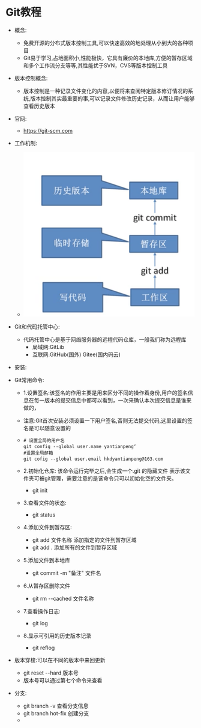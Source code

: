 # Git教程

- 概念:

  - 免费开源的分布式版本控制工具,可以快速高效的地处理从小到大的各种项目
  - Git易于学习,占地面积小,性能极快，它具有廉价的本地库,方便的暂存区域和多个工作流分支等等,其性能优于SVN，CVS等版本控制工具

- 版本控制概念:

  - 版本控制是一种记录文件变化的内容,以便将来查阅特定版本修订情况的系统,版本控制其实最重要的事,可以记录文件修改历史记录，从而让用户能够查看历史版本

- 官网:

  - https://git-scm.com

- 工作机制:

  - ![image-20221130215902399](./images/image-20221130215902399.png)

- Git和代码托管中心:

  - 代码托管中心是基于网络服务器的远程代码仓库，一般我们称为远程库
    - 局域网:GitLib
    - 互联网:GitHub(国外) Gitee(国内码云)

- 安装:

- Git常用命令:

  - 1.设置签名:该签名的作用主要是用来区分不同的操作着身份,用户的签名信息在每一版本的提交信息中都可以看到，一次来确认本次提交信息是谁来做的，

  - 注意:Git首次安装必须设置一下用户签名,否则无法提交代码,这里设置的签名是可以随意设置的

  - ```shell
    # 设置全局的用户名
    git config --global user.name yantianpeng‘
    #设置全局邮箱
    git cofig --global user.email hkdyantianpeng@163.com
    ```

  - 2.初始化仓库: 该命令运行完毕之后,会生成一个.git 的隐藏文件 表示该文件夹可被git管理，需要注意的是该命令只可以初始化空的文件夹。

    - git init

  - 3.查看文件的状态:

    - git status 

  - 4.添加文件到暂存区:

    - git add 文件名称 添加指定的文件到暂存区域
    - git add . 添加所有的文件到暂存区域

  - 5.添加文件到本地库

    - git commit -m "备注" 文件名

  - 6.从暂存区删除文件

    - git rm --cached 文件名称

  - 7.查看操作日志:

    - git log

  - 8.显示可引用的历史版本记录

    - git reflog

- 版本穿梭:可以在不同的版本中来回更新

  - git reset --hard 版本号
  - 版本号可以通过第七个命令来查看
  
- 分支:

  - git branch -v 查看分支信息
  - git branch hot-fix 创建分支
  - 